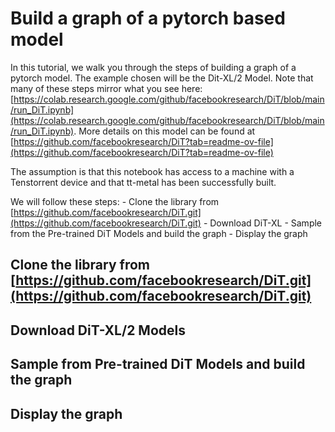 # Build a graph of a pytorch based model

In this tutorial, we walk you through the steps of building a graph of a pytorch model. The example chosen will be the Dit-XL/2 Model. Note that many of these steps mirror what you see here: [https://colab.research.google.com/github/facebookresearch/DiT/blob/main/run_DiT.ipynb](https://colab.research.google.com/github/facebookresearch/DiT/blob/main/run_DiT.ipynb). More details on this model can be found at [https://github.com/facebookresearch/DiT?tab=readme-ov-file](https://github.com/facebookresearch/DiT?tab=readme-ov-file)

The assumption is that this notebook has access to a machine with a Tenstorrent device and that tt-metal has been successfully built.

We will follow these steps: - Clone the library from [https://github.com/facebookresearch/DiT.git](https://github.com/facebookresearch/DiT.git) - Download DiT-XL - Sample from the Pre-trained DiT Models and build the graph - Display the graph

## Clone the library from [https://github.com/facebookresearch/DiT.git](https://github.com/facebookresearch/DiT.git)

## Download DiT-XL/2 Models

## Sample from Pre-trained DiT Models and build the graph

## Display the graph
